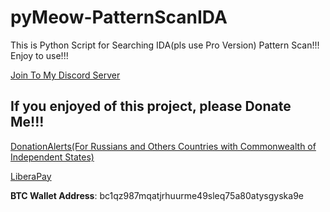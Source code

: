# pyMeow-PatternScanIDA
This is Python Script for Searching IDA(pls use Pro Version) Pattern Scan!!! Enjoy to use!!!

[Join To My Discord Server](https://discord.gg/U2P5Hrcq9C)

## If you enjoyed of this project, please Donate Me!!!

[DonationAlerts(For Russians and Others Countries with Commonwealth of Independent States)](https://donationalerts.com/r/rikkomatsumato)

[LiberaPay](https://liberapay.com/RikkoMatsumatoOfficial/donate)

**BTC Wallet Address**: bc1qz987mqatjrhuurme49sleq75a80atysgyska9e

